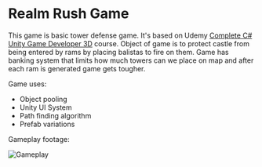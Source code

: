 # Realm Rush Game 

This game is basic tower defense game. It's based on Udemy [Complete C# Unity Game Developer 3D](https://www.udemy.com/course/unitycourse2/) course.
Object of game is to protect castle from being entered by rams by placing balistas to fire on them. Game has banking system that limits how much 
towers can we place on map and after each ram is generated game gets tougher. 

Game uses: 

  - Object pooling 
  - Unity UI System 
  - Path finding algorithm 
  - Prefab variations

Gameplay footage: 

![Gameplay](https://github.com/filipmihaljcic/realm-rush-unity/blob/main/images/ezgif-4-d472a36e35.gif)
